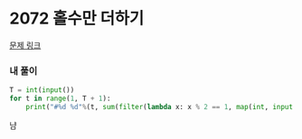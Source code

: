 # 2072 홀수만 더하기

[문제 링크](https://swexpertacademy.com/main/code/problem/problemDetail.do?contestProbId=AV5QSEhaA5sDFAUq)

### 내 풀이

```python
T = int(input())
for t in range(1, T + 1):
    print("#%d %d"%(t, sum(filter(lambda x: x % 2 == 1, map(int, input().split())))))
```

냠